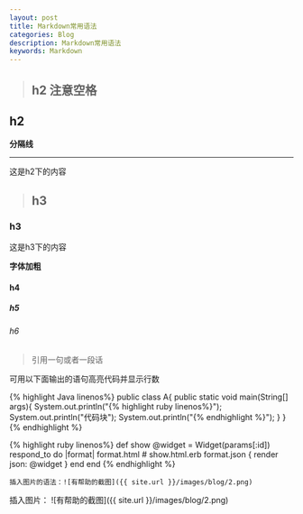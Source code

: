 ```yaml
---
layout: post
title: Markdown常用语法
categories: Blog
description: Markdown常用语法
keywords: Markdown
---
```


>## **h2**  **注意空格**

## **h2**

**分隔线**

---

这是h2下的内容

>## h3

### h3

这是h3下的内容

**字体加粗**

#### h4

##### h5

###### h6


>引用一句或者一段话

可用以下面输出的语句高亮代码并显示行数

{% highlight Java linenos%}
public class A{
    public static void main(String[] args){
	    System.out.println("{% highlight ruby linenos%}");
		System.out.println("代码块");
		System.out.println("{% endhighlight %}");
	}
}
{% endhighlight %}

{% highlight ruby linenos%}
def show
  @widget = Widget(params[:id])
  respond_to do |format|
    format.html # show.html.erb
    format.json { render json: @widget }
  end
end
{% endhighlight %}


```
插入图片的语法：![有帮助的截图]({{ site.url }}/images/blog/2.png)
```

插入图片：
![有帮助的截图]({{ site.url }}/images/blog/2.png)
